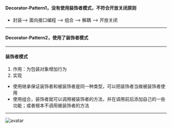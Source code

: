 #### Decorator-Pattern1，没有使用装饰者模式，不符合开放关闭原则
- 封装--> 面向接口编程 --> 组合 --> 解耦 --> 开放关闭
---
#### Decorator-Pattern2，使用了装饰者模式
---
#### 装饰者模式
1. 作用：为包装对象增加行为
2. 实现
- 使用继承保证装饰者和被装饰者是同一种类型，可以把装饰者当做被装饰者使用
- 使用组合，装饰者就可以调用被装饰者的方法，并在调用前后添加自己的一些功能；或者根本不调用被装饰者的方法
---
![avatar](http://baidu.com/pic/doge.png)

